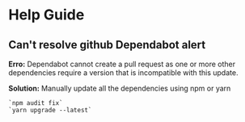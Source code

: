# Help Guide

## Can't resolve github Dependabot alert
**Erro:** Dependabot cannot create a pull request as one or more other dependencies require a version that is incompatible with this update.

**Solution:** Manually update all the dependencies using npm or yarn 

```
`npm audit fix`
`yarn upgrade --latest`
```
